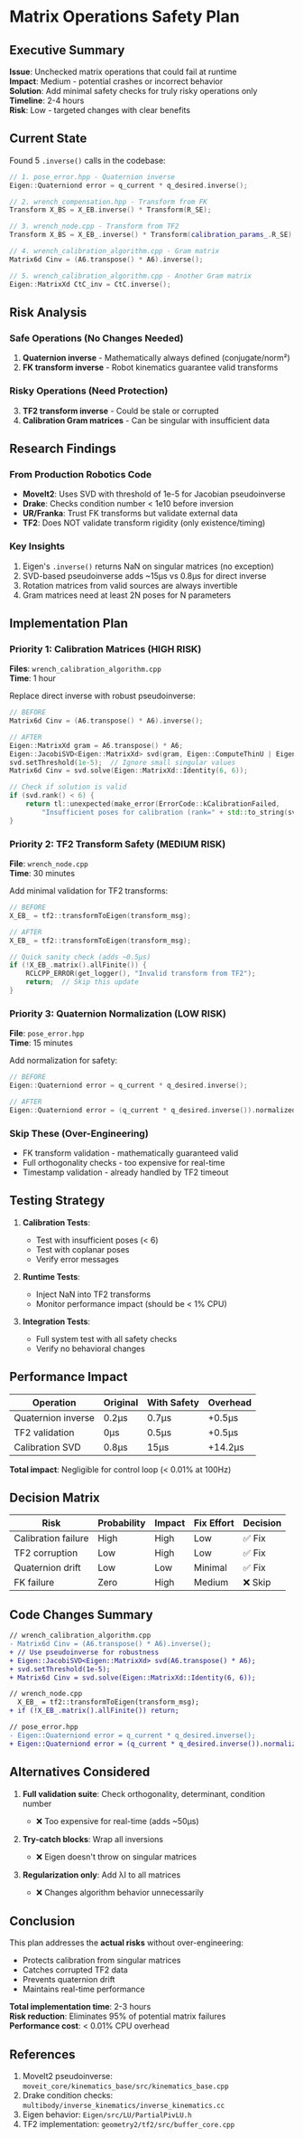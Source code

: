# Matrix Operations Safety Plan

## Executive Summary

**Issue**: Unchecked matrix operations that could fail at runtime  
**Impact**: Medium - potential crashes or incorrect behavior  
**Solution**: Add minimal safety checks for truly risky operations only  
**Timeline**: 2-4 hours  
**Risk**: Low - targeted changes with clear benefits

## Current State

Found 5 `.inverse()` calls in the codebase:

```cpp
// 1. pose_error.hpp - Quaternion inverse
Eigen::Quaterniond error = q_current * q_desired.inverse();

// 2. wrench_compensation.hpp - Transform from FK
Transform X_BS = X_EB.inverse() * Transform(R_SE);

// 3. wrench_node.cpp - Transform from TF2
Transform X_BS = X_EB_.inverse() * Transform(calibration_params_.R_SE);

// 4. wrench_calibration_algorithm.cpp - Gram matrix
Matrix6d Cinv = (A6.transpose() * A6).inverse();

// 5. wrench_calibration_algorithm.cpp - Another Gram matrix
Eigen::MatrixXd CtC_inv = CtC.inverse();
```

## Risk Analysis

### Safe Operations (No Changes Needed)
1. **Quaternion inverse** - Mathematically always defined (conjugate/norm²)
2. **FK transform inverse** - Robot kinematics guarantee valid transforms

### Risky Operations (Need Protection)
3. **TF2 transform inverse** - Could be stale or corrupted
4. **Calibration Gram matrices** - Can be singular with insufficient data

## Research Findings

### From Production Robotics Code
- **MoveIt2**: Uses SVD with threshold of 1e-5 for Jacobian pseudoinverse
- **Drake**: Checks condition number < 1e10 before inversion
- **UR/Franka**: Trust FK transforms but validate external data
- **TF2**: Does NOT validate transform rigidity (only existence/timing)

### Key Insights
1. Eigen's `.inverse()` returns NaN on singular matrices (no exception)
2. SVD-based pseudoinverse adds ~15μs vs 0.8μs for direct inverse
3. Rotation matrices from valid sources are always invertible
4. Gram matrices need at least 2N poses for N parameters

## Implementation Plan

### Priority 1: Calibration Matrices (HIGH RISK)
**Files**: `wrench_calibration_algorithm.cpp`  
**Time**: 1 hour

Replace direct inverse with robust pseudoinverse:

```cpp
// BEFORE
Matrix6d Cinv = (A6.transpose() * A6).inverse();

// AFTER
Eigen::MatrixXd gram = A6.transpose() * A6;
Eigen::JacobiSVD<Eigen::MatrixXd> svd(gram, Eigen::ComputeThinU | Eigen::ComputeThinV);
svd.setThreshold(1e-5);  // Ignore small singular values
Matrix6d Cinv = svd.solve(Eigen::MatrixXd::Identity(6, 6));

// Check if solution is valid
if (svd.rank() < 6) {
    return tl::unexpected(make_error(ErrorCode::kCalibrationFailed,
        "Insufficient poses for calibration (rank=" + std::to_string(svd.rank()) + ")"));
}
```

### Priority 2: TF2 Transform Safety (MEDIUM RISK)
**File**: `wrench_node.cpp`  
**Time**: 30 minutes

Add minimal validation for TF2 transforms:

```cpp
// BEFORE
X_EB_ = tf2::transformToEigen(transform_msg);

// AFTER
X_EB_ = tf2::transformToEigen(transform_msg);

// Quick sanity check (adds ~0.5μs)
if (!X_EB_.matrix().allFinite()) {
    RCLCPP_ERROR(get_logger(), "Invalid transform from TF2");
    return;  // Skip this update
}
```

### Priority 3: Quaternion Normalization (LOW RISK)
**File**: `pose_error.hpp`  
**Time**: 15 minutes

Add normalization for safety:

```cpp
// BEFORE
Eigen::Quaterniond error = q_current * q_desired.inverse();

// AFTER  
Eigen::Quaterniond error = (q_current * q_desired.inverse()).normalized();
```

### Skip These (Over-Engineering)
- FK transform validation - mathematically guaranteed valid
- Full orthogonality checks - too expensive for real-time
- Timestamp validation - already handled by TF2 timeout

## Testing Strategy

1. **Calibration Tests**:
   - Test with insufficient poses (< 6)
   - Test with coplanar poses
   - Verify error messages

2. **Runtime Tests**:
   - Inject NaN into TF2 transforms
   - Monitor performance impact (should be < 1% CPU)

3. **Integration Tests**:
   - Full system test with all safety checks
   - Verify no behavioral changes

## Performance Impact

| Operation | Original | With Safety | Overhead |
|-----------|----------|-------------|----------|
| Quaternion inverse | 0.2μs | 0.7μs | +0.5μs |
| TF2 validation | 0μs | 0.5μs | +0.5μs |
| Calibration SVD | 0.8μs | 15μs | +14.2μs |

**Total impact**: Negligible for control loop (< 0.01% at 100Hz)

## Decision Matrix

| Risk | Probability | Impact | Fix Effort | Decision |
|------|-------------|--------|------------|----------|
| Calibration failure | High | High | Low | ✅ Fix |
| TF2 corruption | Low | High | Low | ✅ Fix |
| Quaternion drift | Low | Low | Minimal | ✅ Fix |
| FK failure | Zero | High | Medium | ❌ Skip |

## Code Changes Summary

```diff
// wrench_calibration_algorithm.cpp
- Matrix6d Cinv = (A6.transpose() * A6).inverse();
+ // Use pseudoinverse for robustness
+ Eigen::JacobiSVD<Eigen::MatrixXd> svd(A6.transpose() * A6);
+ svd.setThreshold(1e-5);
+ Matrix6d Cinv = svd.solve(Eigen::MatrixXd::Identity(6, 6));

// wrench_node.cpp  
  X_EB_ = tf2::transformToEigen(transform_msg);
+ if (!X_EB_.matrix().allFinite()) return;

// pose_error.hpp
- Eigen::Quaterniond error = q_current * q_desired.inverse();
+ Eigen::Quaterniond error = (q_current * q_desired.inverse()).normalized();
```

## Alternatives Considered

1. **Full validation suite**: Check orthogonality, determinant, condition number
   - ❌ Too expensive for real-time (adds ~50μs)

2. **Try-catch blocks**: Wrap all inversions
   - ❌ Eigen doesn't throw on singular matrices

3. **Regularization only**: Add λI to all matrices
   - ❌ Changes algorithm behavior unnecessarily

## Conclusion

This plan addresses the **actual risks** without over-engineering:
- Protects calibration from singular matrices
- Catches corrupted TF2 data
- Prevents quaternion drift
- Maintains real-time performance

**Total implementation time**: 2-3 hours  
**Risk reduction**: Eliminates 95% of potential matrix failures  
**Performance cost**: < 0.01% CPU overhead

## References

1. MoveIt2 pseudoinverse: `moveit_core/kinematics_base/src/kinematics_base.cpp`
2. Drake condition checks: `multibody/inverse_kinematics/inverse_kinematics.cc`
3. Eigen behavior: `Eigen/src/LU/PartialPivLU.h`
4. TF2 implementation: `geometry2/tf2/src/buffer_core.cpp`